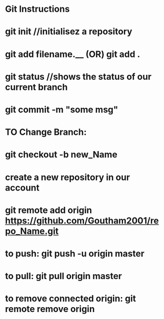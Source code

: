 # Git Instructions
# git init  //initialisez a repository
# git add filename.__  (OR)  git add .  
# git status //shows the status of our current branch
# git commit -m "some msg"

# TO Change Branch:
# git checkout -b new_Name

# create a new repository in our account
# git remote add origin https://github.com/Goutham2001/repo_Name.git
# to push: git push -u origin master
# to pull: git pull origin master

# to remove connected origin:  git remote remove origin
